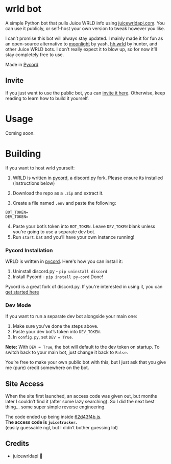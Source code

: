 # wrld bot
A simple Python bot that pulls Juice WRLD info using [juicewrldapi.com](https://juicewrldapi.com). You can use it publicly, or self-host your own version to tweak however you like.  

I can’t promise this bot will always stay updated. I mainly made it for fun as an open-source alternative to [moonlight]() by yash, [hh wrld]() by hunter, and other Juice WRLD bots. I don’t really expect it to blow up, so for now it’ll stay completely free to use.  

Made in [Pycord](https://pycord.dev/)

## Invite
If you just want to use the public bot, you can [invite it here](). Otherwise, keep reading to learn how to build it yourself.  

# Usage
Coming soon.  

# Building
If you want to host wrld yourself: 
1. WRLD is written in [pycord](https://pycord.dev/), a discord.py fork. Please ensure its installed (instructions below)

2. Download the repo as a `.zip` and extract it.  
3. Create a file named `.env` and paste the following:  
```
BOT_TOKEN=
DEV_TOKEN=
```
4. Paste your bot’s token into `BOT_TOKEN`. Leave `DEV_TOKEN` blank unless you’re going to use a separate dev bot.
5. Run `start.bat` and you’ll have your own instance running!

### Pycord Installation
WRLD is written in [pycord](https://pycord.dev/). Here's how you can install it:
1. Uninstall discord.py - `pip uninstall discord`
2. Install Pycord - `pip install py-cord`
Done!

Pycord is a great fork of discord.py. If you're interested in using it, you can [get started here](https://guide.pycord.dev/introduction)

### Dev Mode
If you want to run a separate dev bot alongside your main one:
1. Make sure you’ve done the steps above.  
2. Paste your dev bot’s token into `DEV_TOKEN`.  
3. In `config.py`, set `DEV = True`.  

**Note:** With `DEV = True`, the bot will default to the dev token on startup. To switch back to your main bot, just change it back to `False`.  

You’re free to make your own public bot with this, but I just ask that you give me (pure) credit somewhere on the bot.  

## Site Access
When the site first launched, an access code was given out, but months later I couldn’t find it (after some lazy searching). So I did the next best thing… some super simple reverse engineering.  

The code ended up being inside [62d43f4b.js](https://juicewrldapi.com/assets/index.62d43f4b.js).  
**The access code is `juicetracker`.**  
(easily guessable ngl, but I didn’t bother guessing lol)  

## Credits
- juicewrldapi 💖  
